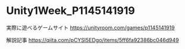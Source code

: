 # Unity1Week_P1145141919
実際に遊べるゲームサイト
https://unityroom.com/games/p1145141919

解説記事
https://qiita.com/pCYSl5EDgo/items/5ff6fa92386bc046d949
